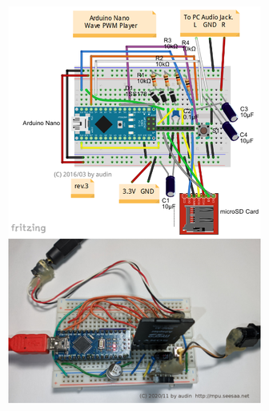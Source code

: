 ![img2](https://github.com/dinau/arduino-wave-player-pwm-super-lite-nim/blob/main/doc/arduino-nano-wave-pwm-player.png)  
![img1](https://github.com/dinau/arduino-wave-player-pwm-super-lite-nim/blob/main/doc/arduino-nano-wave-pwm-player-real-1280-2020-11.jpg)  
